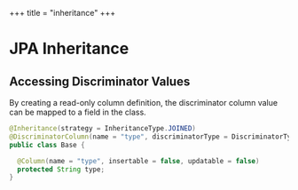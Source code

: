 +++
title = "inheritance"
+++

# JPA Inheritance

## Accessing Discriminator Values

By creating a read-only column definition, the discriminator column value can be mapped to a field
in the class.

```java
@Inheritance(strategy = InheritanceType.JOINED)
@DiscriminatorColumn(name = "type", discriminatorType = DiscriminatorType.STRING)
public class Base {

  @Column(name = "type", insertable = false, updatable = false)
  protected String type;
}
```
